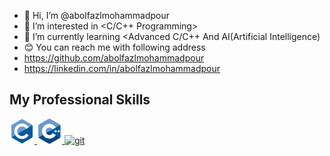 - 👋 Hi, I’m @abolfazlmohammadpour
- 👀 I’m interested in <C/C++ Programming>
- 🌱 I’m currently learning <Advanced C/C++ And AI(Artificial Intelligence)
- 😊 You can reach me with following address
- https://github.com/abolfazlmohammadpour
- https://linkedin.com/in/abolfazlmohammadpour
<h2>My Professional Skills</h2>
<p align="left"> <a href="https://www.cprogramming.com/" target="_blank" rel="noreferrer"> <img src="https://raw.githubusercontent.com/devicons/devicon/master/icons/c/c-original.svg" alt="c" width="40" height="40"/> </a> <a href="https://www.w3schools.com/cpp/" target="_blank" rel="noreferrer"> <img src="https://raw.githubusercontent.com/devicons/devicon/master/icons/cplusplus/cplusplus-original.svg" alt="cplusplus" width="40" height="40"/> </a> <a href="https://git-scm.com/" target="_blank" rel="noreferrer"> <img src="https://www.vectorlogo.zone/logos/git-scm/git-scm-icon.svg" alt="git" width="40" height="40"/> </a> </p>
